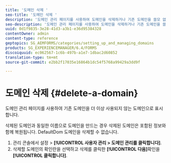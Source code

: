 ```yaml
---
title: '도메인 삭제 '
seo-title: '도메인 삭제 '
description: '도메인 관리 페이지를 사용하여 도메인을 삭제하거나 기존 도메인을 쓸모 없게 표시하는 방법을 알아봅니다. '
seo-description: '도메인 관리 페이지를 사용하여 도메인을 삭제하거나 기존 도메인을 쓸모 없게 표시하는 방법을 알아봅니다. '
uuid: 0d1f9835-3e28-41d3-a3b1-e36d95384328
contentOwner: admin
content-type: reference
geptopics: SG_AEMFORMS/categories/setting_up_and_managing_domains
products: SG_EXPERIENCEMANAGER/6.4/FORMS
discoiquuid: ec062567-1c6b-497b-a1e7-1dbac2d60852
translation-type: tm+mt
source-git-commit: e2bb2f17035e16864b1dc54f5768a99429a3dd9f

---
```



# 도메인 삭제 {#delete-a-domain}

도메인 관리 페이지를 사용하여 기존 도메인을 더 이상 사용되지 않는 도메인으로 표시합니다.

삭제된 도메인과 동일한 이름으로 도메인을 만드는 경우 삭제된 도메인은 포함된 정보와 함께 복원됩니다. DefaultDom 도메인을 삭제할 수 없습니다.

1. 관리 콘솔에서 설정 > **[!UICONTROL 사용자 관리 > 도메인 관리를 클릭합니다]**.
1. 삭제할 도메인의 확인란을 선택하고 삭제를 클릭한 **[!UICONTROL 다음]**&#x200B;확인을 **[!UICONTROL 클릭합니다]**.

